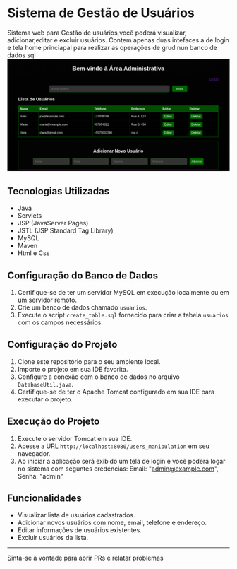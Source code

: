 
# Sistema de Gestão de Usuários

Sistema web para Gestão de usuários,você poderá visualizar, adicionar,editar e excluir usuários. Contem apenas duas intefaces a de login e tela home princiapal para realizar as operações de grud nun banco de dados sql 
![alt text](image.png)


## Tecnologias Utilizadas

- Java
- Servlets
- JSP (JavaServer Pages)
- JSTL (JSP Standard Tag Library)
- MySQL
- Maven
- Html e Css

## Configuração do Banco de Dados

1. Certifique-se de ter um servidor MySQL em execução localmente ou em um servidor remoto.
2. Crie um banco de dados chamado `usuarios`.
3. Execute o script `create_table.sql` fornecido para criar a tabela `usuarios` com os campos necessários.

## Configuração do Projeto

1. Clone este repositório para o seu ambiente local.
2. Importe o projeto em sua IDE favorita.
3. Configure a conexão com o banco de dados no arquivo `DatabaseUtil.java`.
4. Certifique-se de ter o Apache Tomcat configurado em sua IDE para executar o projeto.

## Execução do Projeto

1. Execute o servidor Tomcat em sua IDE.
2. Acesse a URL `http://localhost:8080/users_manipulation` em seu navegador.
3. Ao iniciar a aplicação será exibido um tela de login e vocẽ poderá logar no sistema com seguntes credencias:
Email: "admin@example.com", 
Senha: "admin"

## Funcionalidades

- Visualizar lista de usuários cadastrados.
- Adicionar novos usuários com nome, email, telefone e endereço.
- Editar informações de usuários existentes.
- Excluir usuários da lista.

---

Sinta-se à vontade para abrir PRs e relatar problemas
